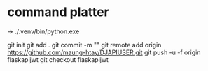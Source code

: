 # command platter

-> ./.venv/bin/python.exe

git init
git add .
git commit -m ""
git remote add origin https://github.com/maung-htay/DJAPIUSER.git
git push -u -f origin flaskapijwt
git checkout flaskapijwt
